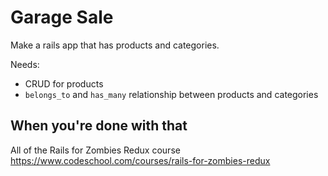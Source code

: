 # Garage Sale

Make a rails app that has products and categories.

Needs:

+ CRUD for products
+ `belongs_to` and `has_many` relationship between products and categories




## When you're done with that

All of the Rails for Zombies Redux course https://www.codeschool.com/courses/rails-for-zombies-redux